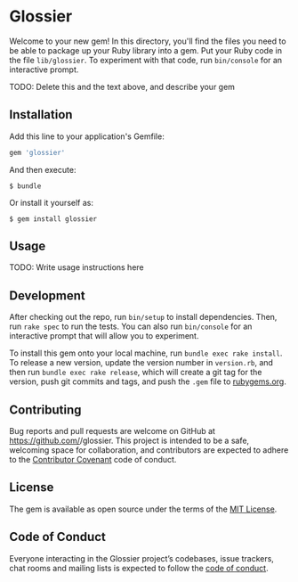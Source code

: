 # Glossier

Welcome to your new gem! In this directory, you'll find the files you need to be able to package up your Ruby library into a gem. Put your Ruby code in the file `lib/glossier`. To experiment with that code, run `bin/console` for an interactive prompt.

TODO: Delete this and the text above, and describe your gem

## Installation

Add this line to your application's Gemfile:

```ruby
gem 'glossier'
```

And then execute:

    $ bundle

Or install it yourself as:

    $ gem install glossier

## Usage

TODO: Write usage instructions here

## Development

After checking out the repo, run `bin/setup` to install dependencies. Then, run `rake spec` to run the tests. You can also run `bin/console` for an interactive prompt that will allow you to experiment.

To install this gem onto your local machine, run `bundle exec rake install`. To release a new version, update the version number in `version.rb`, and then run `bundle exec rake release`, which will create a git tag for the version, push git commits and tags, and push the `.gem` file to [rubygems.org](https://rubygems.org).

## Contributing

Bug reports and pull requests are welcome on GitHub at https://github.com/<lauraszyms>/glossier. This project is intended to be a safe, welcoming space for collaboration, and contributors are expected to adhere to the [Contributor Covenant](http://contributor-covenant.org) code of conduct.

## License

The gem is available as open source under the terms of the [MIT License](http://opensource.org/licenses/MIT).

## Code of Conduct

Everyone interacting in the Glossier project’s codebases, issue trackers, chat rooms and mailing lists is expected to follow the [code of conduct](https://github.com/<lauraszyms>/glossier/blob/master/CODE_OF_CONDUCT.md).
